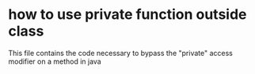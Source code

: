 # how to use private function outside class
This file contains the code necessary to bypass the "private" access modifier on a method in java
